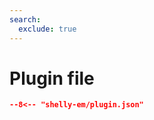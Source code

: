 ```yaml
---
search:
  exclude: true
---
```


# Plugin file

```` json title="Plugin configuration file"
--8<-- "shelly-em/plugin.json"
````
